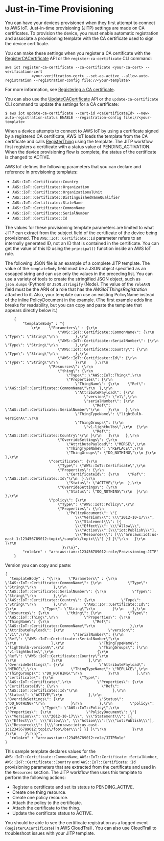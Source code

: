 # Just\-in\-Time Provisioning<a name="jit-provisioning"></a>

You can have your devices provisioned when they first attempt to connect to AWS IoT\. Just\-in\-time provisioning \(JITP\) settings are made on CA certificates\. To provision the device, you must enable automatic registration and associate a provisioning template with the CA certificate used to sign the device certificate\.

You can make these settings when you register a CA certificate with the [RegisterCACertificate](https://docs.aws.amazon.com/iot/latest/apireference/API_RegisterCACertificate.html) API or the `register-ca-certificate` CLI command:

```
aws iot register-ca-certificate --ca-certificate <your-ca-cert> --verification-cert 
            <your-verification-cert> --set-as-active --allow-auto-registration --registration-config file://<your-template>
```

For more information, see [ Registering a CA certificate](device-certs-your-own.html#register-CA-cert)\.

You can also use the [ UpdateCACertificate](https://docs.aws.amazon.com/iot/latest/apireference/API_UpdateCACertificate.html) API or the `update-ca-certificate` CLI command to update the settings for a CA certificate:

```
$ aws iot update-ca-certificate --cert-id <caCertificateId> --new-auto-registration-status ENABLE --registration-config file://<your-template>
```

When a device attempts to connect to AWS IoT by using a certificate signed by a registered CA certificate, AWS IoT loads the template from the CA certificate and calls [RegisterThing](https://docs.aws.amazon.com/iot/latest/apireference/API_RegisterThing.html) using the template\. The JITP workflow first registers a certificate with a status value of PENDING\_ACTIVATION\. When the device provisioning flow is complete, the status of the certificate is changed to ACTIVE\.

AWS IoT defines the following parameters that you can declare and reference in provisioning templates:
+ `AWS::IoT::Certificate::Country`
+ `AWS::IoT::Certificate::Organization`
+ `AWS::IoT::Certificate::OrganizationalUnit`
+ `AWS::IoT::Certificate::DistinguishedNameQualifier`
+ `AWS::IoT::Certificate::StateName`
+ `AWS::IoT::Certificate::CommonName`
+ `AWS::IoT::Certificate::SerialNumber`
+ `AWS::IoT::Certificate::Id`

The values for these provisioning template parameters are limited to what JITP can extract from the subject field of the certificate of the device being provisioned\. The `AWS::IoT::Certificate::Id` parameter refers to an internally generated ID, not an ID that is contained in the certificate\. You can get the value of this ID using the `principal()` function inside an AWS IoT rule\.

The following JSON file is an example of a complete JITP template\. The value of the `templateBody` field must be a JSON object specified as an escaped string and can use only the values in the preceding list\. You can use a variety of tools to create the stringified JSON object, such as `json.dumps` \(Python\) or `JSON.stringify` \(Node\)\. The value of the `roleARN` field must be the ARN of a role that has the *AWSIoTThingsRegistration* attached to it\. Also, your template can use an existing PolicyName instead of the inline PolicyDocument in the example\. \(The first example adds line breaks for readability, but you can copy and paste the template that appears directly below it\.\)

```
    { 
        "templateBody" : "{
            \r\n    \"Parameters\" : {\r\n        
                        \"AWS::IoT::Certificate::CommonName\": {\r\n    \"Type\": \"String\"\r\n        },\r\n        
                        \"AWS::IoT::Certificate::SerialNumber\": {\r\n  \"Type\": \"String\"\r\n        },\r\n        
                        \"AWS::IoT::Certificate::Country\": {\r\n   \"Type\": \"String\"\r\n        },\r\n        
                        \"AWS::IoT::Certificate::Id\": {\r\n    \"Type\": \"String\"\r\n        }\r\n    },\r\n    
                    \"Resources\": {\r\n        
                        \"thing\": {\r\n            
                            \"Type\": \"AWS::IoT::Thing\",\r\n            
                            \"Properties\": {\r\n                
                                \"ThingName\": {\r\n    \"Ref\": \"AWS::IoT::Certificate::CommonName\"\r\n  },\r\n                
                                \"AttributePayload\": {\r\n                    
                                    \"version\": \"v1\",\r\n                    
                                    \"serialNumber\": {\r\n                        
                                        \"Ref\": \"AWS::IoT::Certificate::SerialNumber\"\r\n    }\r\n   },\r\n                
                                \"ThingTypeName\": \"lightBulb-versionA\",\r\n                
                                \"ThingGroups\": [\r\n                    
                                    \"v1-lightbulbs\",\r\n  {\r\n                        
                                        \"Ref\": \"AWS::IoT::Certificate::Country\"\r\n }\r\n   ]\r\n   },\r\n            
                        \"OverrideSettings\": {\r\n                
                            \"AttributePayload\": \"MERGE\",\r\n                
                            \"ThingTypeName\": \"REPLACE\",\r\n                
                            \"ThingGroups\": \"DO_NOTHING\"\r\n }\r\n   },\r\n        
                    \"certificate\": {\r\n            
                        \"Type\": \"AWS::IoT::Certificate\",\r\n            
                        \"Properties\": {\r\n                
                            \"CertificateId\": {\r\n    \"Ref\": \"AWS::IoT::Certificate::Id\"\r\n  },\r\n                
                            \"Status\": \"ACTIVE\"\r\n  },\r\n            
                        \"OverrideSettings\": {\r\n                
                            \"Status\": \"DO_NOTHING\"\r\n  }\r\n   },\r\n        
                    \"policy\": {\r\n            
                        \"Type\": \"AWS::IoT::Policy\",\r\n            
                        \"Properties\": {\r\n                
                            \"PolicyDocument\": \"{ 
                                \\\"Version\\\": \\\"2012-10-17\\\", 
                                \\\"Statement\\\": [{ 
                                \\\"Effect\\\": \\\"Allow\\\", 
                                \\\"Action\\\":[\\\"iot:Publish\\\"], 
                                \\\"Resource\\\": [\\\"arn:aws:iot:us-east-1:123456789012:topic\/sample\/topic\\\"] }] }\"\r\n   }\r\n   }\r\n    
                          }\r\n}",
        "roleArn" : "arn:aws:iam::123456789012:role/Provisioning-JITP"
    }
```

Version you can copy and paste:

```
{ 
  "templateBody" : "{\r\n    \"Parameters\" : {\r\n        \"AWS::IoT::Certificate::CommonName\": {\r\n            \"Type\": \"String\"\r\n        },\r\n        \"AWS::IoT::Certificate::SerialNumber\": {\r\n            \"Type\": \"String\"\r\n        },\r\n        \"AWS::IoT::Certificate::Country\": {\r\n            \"Type\": \"String\"\r\n        },\r\n        \"AWS::IoT::Certificate::Id\": {\r\n            \"Type\": \"String\"\r\n        }\r\n    },\r\n    \"Resources\": {\r\n        \"thing\": {\r\n            \"Type\": \"AWS::IoT::Thing\",\r\n            \"Properties\": {\r\n                \"ThingName\": {\r\n                    \"Ref\": \"AWS::IoT::Certificate::CommonName\"\r\n                },\r\n                \"AttributePayload\": {\r\n                    \"version\": \"v1\",\r\n                    \"serialNumber\": {\r\n                        \"Ref\": \"AWS::IoT::Certificate::SerialNumber\"\r\n                    }\r\n                },\r\n                \"ThingTypeName\": \"lightBulb-versionA\",\r\n                \"ThingGroups\": [\r\n                    \"v1-lightbulbs\",\r\n                    {\r\n                        \"Ref\": \"AWS::IoT::Certificate::Country\"\r\n                    }\r\n                ]\r\n            },\r\n            \"OverrideSettings\": {\r\n                \"AttributePayload\": \"MERGE\",\r\n                \"ThingTypeName\": \"REPLACE\",\r\n                \"ThingGroups\": \"DO_NOTHING\"\r\n            }\r\n        },\r\n        \"certificate\": {\r\n            \"Type\": \"AWS::IoT::Certificate\",\r\n            \"Properties\": {\r\n                \"CertificateId\": {\r\n                    \"Ref\": \"AWS::IoT::Certificate::Id\"\r\n                },\r\n                \"Status\": \"ACTIVE\"\r\n            },\r\n            \"OverrideSettings\": {\r\n                \"Status\": \"DO_NOTHING\"\r\n            }\r\n        },\r\n        \"policy\": {\r\n            \"Type\": \"AWS::IoT::Policy\",\r\n            \"Properties\": {\r\n                \"PolicyDocument\": \"{ \\\"Version\\\": \\\"2012-10-17\\\", \\\"Statement\\\": [{ \\\"Effect\\\": \\\"Allow\\\", \\\"Action\\\":[\\\"iot:Publish\\\"], \\\"Resource\\\": [\\\"arn:aws:iot:us-east-1:123456789012:topic\/foo\/bar\\\"] }] }\"\r\n            }\r\n        }\r\n    }\r\n}",
  "roleArn" : "arn:aws:iam::123456789012:role/JITPRole"
}
```

This sample template declares values for the `AWS::IoT::Certificate::CommonName`, `AWS::IoT::Certificate::SerialNumber`, `AWS::IoT::Certificate::Country` and `AWS::IoT::Certificate::Id` provisioning parameters that are extracted from the certificate and used in the `Resources` section\. The JITP workflow then uses this template to perform the following actions:
+ Register a certificate and set its status to PENDING\_ACTIVE\.
+ Create one thing resource\.
+ Create one policy resource\.
+ Attach the policy to the certificate\.
+ Attach the certificate to the thing\.
+ Update the certificate status to ACTIVE\.

You should be able to see the certificate registration as a logged event \(`RegisterCACertificate`\) in AWS CloudTrail \. You can also use CloudTrail to troubleshoot issues with your JITP template\. 